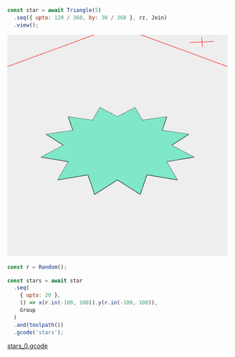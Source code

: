 ```JavaScript
const star = await Triangle(5)
  .seq({ upto: 120 / 360, by: 30 / 360 }, rz, Join)
  .view();
```

![Image](stars.md.star.png)

```JavaScript
const r = Random();
```

```JavaScript
const stars = await star
  .seq(
    { upto: 20 },
    () => x(r.in(-100, 100)).y(r.in(-100, 100)),
    Group
  )
  .and(toolpath())
  .gcode('stars');
```

[stars_0.gcode](stars.stars_0.gcode)
